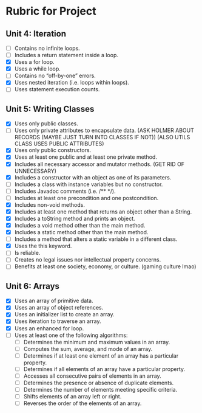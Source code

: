 # Rubric for Project

## Unit 4: Iteration

- [ ] Contains no infinite loops.
- [ ] Includes a return statement inside a loop.
- [x] Uses a for loop.
- [x] Uses a while loop.
- [ ] Contains no “off-by-one” errors.
- [x] Uses nested iteration (i.e. loops within loops).
- [ ] Uses statement execution counts.

## Unit 5: Writing Classes

- [x] Uses only public classes.
- [ ] Uses only private attributes to encapsulate data. (ASK HOLMER ABOUT RECORDS (MAYBE JUST TURN INTO CLASSES IF NOT)) (ALSO UTILS CLASS USES PUBLIC ATTRIBUTES)
- [x] Uses only public constructors.
- [x] Uses at least one public and at least one private method.
- [x] Includes all necessary accessor and mutator methods. (GET RID OF UNNECESSARY)
- [x] Includes a constructor with an object as one of its parameters.
- [ ] Includes a class with instance variables but no constructor.
- [ ] Includes Javadoc comments (i.e. /** */).
- [ ] Includes at least one precondition and one postcondition.
- [x] Includes non-void methods.
- [x] Includes at least one method that returns an object other than a String.
- [x] Includes a toString method and prints an object.
- [x] Includes a void method other than the main method.
- [x] Includes a static method other than the main method.
- [ ] Includes a method that alters a static variable in a different class.
- [x] Uses the this keyword.
- [ ] Is reliable.
- [ ] Creates no legal issues nor intellectual property concerns.
- [ ] Benefits at least one society, economy, or culture. (gaming culture lmao)

## Unit 6: Arrays

- [x] Uses an array of primitive data.
- [x] Uses an array of object references.
- [x] Uses an initializer list to create an array.
- [x] Uses iteration to traverse an array.
- [x] Uses an enhanced for loop.
- [ ] Uses at least one of the following algorithms:
  - [ ] Determines the minimum and maximum values in an array.
  - [ ] Computes the sum, average, and mode of an array.
  - [ ] Determines if at least one element of an array has a particular property.
  - [ ] Determines if all elements of an array have a particular property.
  - [ ] Accesses all consecutive pairs of elements in an array.
  - [ ] Determines the presence or absence of duplicate elements.
  - [ ] Determines the number of elements meeting specific criteria.
  - [ ] Shifts elements of an array left or right.
  - [ ] Reverses the order of the elements of an array.
